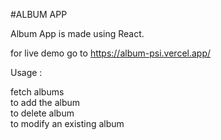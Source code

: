 #ALBUM APP

Album App is made using React.

for live demo go to https://album-psi.vercel.app/


Usage :

fetch albums  <br>
to add the album <br> 
to delete album <br>
to modify an existing album
